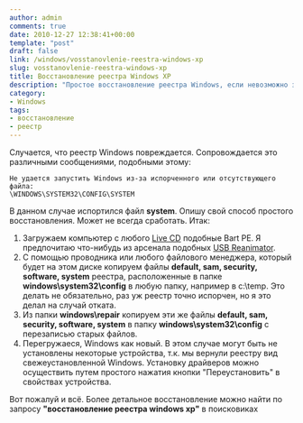 ```yaml
---
author: admin
comments: true
date: 2010-12-27 12:38:41+00:00
template: "post"
draft: false
link: /windows/vosstanovlenie-reestra-windows-xp
slug: vosstanovlenie-reestra-windows-xp
title: Восстановление реестра Windows XP
description: "Простое восстановление реестра Windows, если невозможно запустить Windows из-за испорченного или отсутствующего файла"
category:
- Windows
tags:
- восстановление
- реестр
---
```


Случается, что реестр Windows повреждается. Сопровождается это различными сообщениями, подобными этому:

```
Не удается запустить Windows из-за испорченного или отсутствующего файла:
\WINDOWS\SYSTEM32\CONFIG\SYSTEM
```
В данном случае испортился файл **system**.
Опишу свой способ простого восстановления. Может не всегда сработать.
Итак:
1. Загружаем компьютер с любого [Live CD](https://ru.wikipedia.org/wiki/LiveCD) подобные Bart PE. Я предпочитаю что-нибудь из арсенала подобных [USB Reanimator](https://yandex.ru/yandsearch?text=usb+reanimator). 
2. С помощью проводника или любого файлового менеджера, который будет на этом диске копируем файлы **default, sam, security, software, system** реестра, расположенные в папке **windows\system32\config** в любую папку, например в c:\temp. Это делать не обязательно, раз уж реестр точно испорчен, но я это делал на случай отката.
3. Из папки **windows\repair** копируем эти же файлы  **default, sam, security, software, system** в папку **windows\system32\config** с перезаписью старых файлов.
4. Перегружаеся, Windows как новый. В этом случае могут быть не установлены некоторые устройства, т.к. мы вернули реестру вид свежеустановленной Windows. Установку драйверов можно осуществить путем простого нажатия кнопки "Переустановить" в свойствах устройства.


Вот пожалуй и всё. Более детальное восстановление можно найти по запросу **"восстановление реестра windows xp"** в поисковиках
